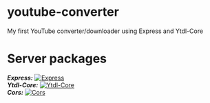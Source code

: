 # youtube-converter
My first YouTube converter/downloader using Express and Ytdl-Core

# Server packages
***Express:*** [![Express](https://badgen.net/npm/v/express)](https://www.npmjs.com/package/express)
<br>
***Ytdl-Core:*** [![Ytdl-Core](https://badgen.net/npm/v/ytdl-core)](https://www.npmjs.com/package/ytdl-core)
<br>
***Cors:*** [![Cors](https://badgen.net/npm/v/cors)](https://www.npmjs.com/package/cors)
